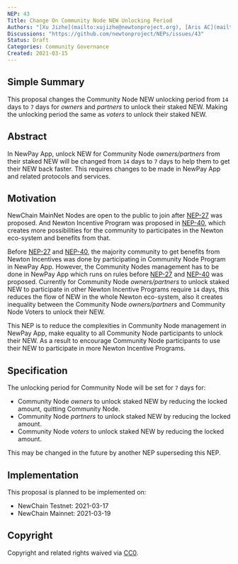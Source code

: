 ```yaml
---
NEP: 43
Title: Change On Community Node NEW Unlocking Period
Authors: "[Xu Jizhe](mailto:xujizhe@newtonproject.org), [Aris AC](mailto:hi@aris.ac)"
Discussions: "https://github.com/newtonproject/NEPs/issues/43"
Status: Draft
Categories: Community Governance
Created: 2021-03-15
---
```


## Simple Summary

This proposal changes the Community Node NEW unlocking period from `14` days to `7` days for _owners_ and _partners_ to unlock their staked NEW. Making the unlocking period the same as _voters_ to unlock their staked NEW.

## Abstract

In NewPay App, unlock NEW for Community Node _owners/partners_ from their staked NEW will be changed from `14` days to `7` days to help them to get their NEW back faster. This requires changes to be made in NewPay App and related protocols and services.

## Motivation 

NewChain MainNet Nodes are open to the public to join after [NEP-27](../NEP-27/index.md) was proposed. And Newton Incentive Program was proposed in [NEP-40](../NEP-40/index.md), which creates more possibilities for the community to participates in the Newton eco-system and benefits from that.

Before [NEP-27](../NEP-27/index.md) and [NEP-40](../NEP-40/index.md), the majority community to get benefits from Newton Incentives was done by participating in Community Node Program in NewPay App. However, the Community Nodes management has to be done in NewPay App which runs on rules before [NEP-27](../NEP-27/index.md) and [NEP-40](../NEP-40/index.md) was proposed. Currently for Community Node _owners/partners_ to unlock staked NEW to participate in other Newton Incentive Programs require `14` days, this reduces the flow of NEW in the whole Newton eco-system, also it creates inequality between the Community Node _owners/partners_ and Community Node Voters to unlock their NEW.

This NEP is to reduce the complexities in Community Node management in NewPay App, make equality to all Community Node participants to unlock their NEW. As a result to encourage Community Node participants to use their NEW to participate in more Newton Incentive Programs.

## Specification 

The unlocking period for Community Node will be set for `7` days for:

- Community Node _owners_ to unlock staked NEW by reducing the locked amount, quitting Community Node.
- Community Node _partners_ to unlock staked NEW by reducing the locked amount.
- Community Node _voters_ to unlock staked NEW by reducing the locked amount.

This may be changed in the future by another NEP superseding this NEP.

## Implementation 

This proposal is planned to be implemented on:

- NewChain Testnet: 2021-03-17
- NewChain Mainnet: 2021-03-19

## Copyright

Copyright and related rights waived via [CC0](https://creativecommons.org/publicdomain/zero/1.0/).

